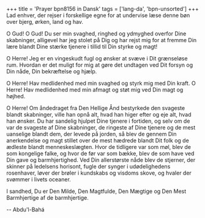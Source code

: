 +++
title = 'Prayer bpn8156 in Dansk'
tags = ['lang-da', 'bpn-unsorted']
+++
Lad enhver, der rejser i forskellige egne for at undervise læse denne bøn over bjerg, ørken, land og hav.

O Gud! O Gud! Du ser min svaghed, ringhed og ydmyghed overfor Dine skabninger, alligevel har jeg stolet på Dig og har rejst mig for at fremme Din lære blandt Dine stærke tjenere i tillid til Din styrke og magt!

O Herre! Jeg er en vingeskudt fugl og ønsker at svæve i Dit grænseløse rum. Hvordan er det muligt for mig at gøre det undtagen ved Dit forsyn og Din nåde, Din bekræftelse og hjælp.

O Herre! Hav medlidenhed med min svaghed og styrk mig med Din kraft. O Herre! Hav medlidenhed med min afmagt og støt mig ved Din magt og højhed.

O Herre! Om åndedraget fra Den Hellige Ånd bestyrkede den svageste blandt skabninger, ville han opnå alt, hvad han higer efter og eje alt, hvad han ønsker. Du har sandelig hjulpet Dine tjenere i fortiden, og selv om de var de svageste af Dine skabninger, de ringeste af Dine tjenere og de mest uanselige blandt dem, der levede på jorden, så blev de gennem Din anerkendelse og magt stillet over de mest hædrede blandt Dit folk og de ædleste blandt menneskeslægten. Hvor de tidligere var som møl, blev de som kongelige falke, og hvor de før var som bække, blev de som have ved Din gave og barmhjertighed. Ved Din allerstørste nåde blev de stjerner, der skinner på ledelsens horisont, fugle der synger i udødelighedens rosenhaver, løver der brøler i kundskabs og visdoms skove, og hvaler der svømmer i livets oceaner.

I sandhed, Du er Den Milde, Den Magtfulde, Den Mægtige og Den Mest Barmhjertige af de barmhjertige.

-- Abdu'l-Bahá
